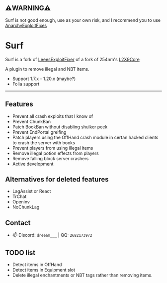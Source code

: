 ## ⚠️WARNING⚠️

Surf is not good enough, use as your own risk, and I recommend you to use [AnarchyExploitFixes](https://github.com/moom0o/AnarchyExploitFixes)

# Surf
Surf is a fork of [LeeesExploitFixer](https://github.com/XeraPlugins/LeeesExploitFixer-3.0) of a fork of 254nm's [L2X9Core](https://github.com/254nm/L2X9Core)

A plugin to remove illegal and NBT items.

- Support 1.7.x - 1.20.x (maybe?)
- Folia support

___

## Features

* Prevent all crash exploits that I know of
* Prevent ChunkBan
* Patch BookBan without disabling shulker peek
* Prevent EndPortal greifing
* Patch players using the OffHand crash module in certan hacked clients to crash the server with books
* Prevent players from using illegal items
* Remove illegal potion effects from players
* Remove falling block server crashers
* Active development

## Alternatives for deleted features
* LagAssist or React
* TrChat
* Openinv
* NoChunkLag

## Contact

- 📫 Discord: `dreeam___` | QQ: `2682173972`

## TODO list
* Detect items in OffHand
* Detect items in Equipment slot
* Delete illegal enchantments or NBT tags rather than removing items.
